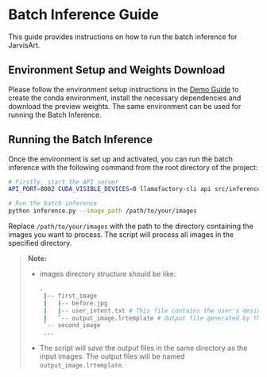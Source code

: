 # Batch Inference Guide

This guide provides instructions on how to run the batch inference for JarvisArt.

## Environment Setup and Weights Download

Please follow the environment setup instructions in the [Demo Guide](./README_Demo.md) to create the conda environment, install the necessary dependencies and download the preview weights. The same environment can be used for running the Batch Inference.

## Running the Batch Inference
Once the environment is set up and activated, you can run the batch inference with the following command from the root directory of the project:

```bash
# Firstly, start the API server
API_PORT=8002 CUDA_VISIBLE_DEVICES=0 llamafactory-cli api src/inference/config/qwen2_vl.yaml 

# Run the batch inference
python inference.py --image_path /path/to/your/images
```
Replace `/path/to/your/images` with the path to the directory containing the images you want to process. The script will process all images in the specified directory.

> **Note:**
> - images directory structure should be like:
>   ``` bash
>   .
>    |-- first_image
>    |   |-- before.jpg
>    |   |-- user_intent.txt # This file contains the user's desired output description
>    |   `-- output_image.lrtemplate # Output file generated by the script
>    `-- second_image
>    ...
>   ```
> - The script will save the output files in the same directory as the input images. The output files will be named `output_image.lrtemplate`.